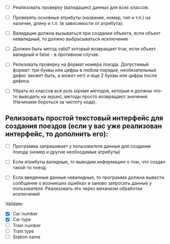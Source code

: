 - [ ] Реализовать проверку (валидацию) данных для всех классов.
- [ ] Проверять основные атрибуты (название, номер, тип и т.п.) на наличие, длину и т.п. (в зависимости от атрибута):
- [ ] Валидация должна вызываться при создании объекта, если объект невалидный, то должно выбрасываться исключение
- [ ] Должен быть метод valid? который возвращает true, если объект валидный и false - в противном случае.
- [ ] Релизовать проверку на формат номера поезда. Допустимый формат: три буквы или цифры в любом порядке, необязательный дефис (может быть, а может нет) и еще 2 буквы или цифры после дефиса.



- [ ] Убрать из классов все puts (кроме методов, которые и должны что-то выводить на экран), методы просто возвращают значения. (Начинаем бороться за чистоту кода).

## Релизовать простой текстовый интерфейс для создания поездов (если у вас уже реализован интерфейс, то дополнить его):
- [ ] Программа запрашивает у пользователя данные для создания поезда (номер и другие необходимые атрибуты)
- [ ] Если атрибуты валидные, то выводим информацию о том, что создан такой-то поезд
- [ ] Если введенные данные невалидные, то программа должна вывести сообщение о возникших ошибках и заново запросить данные у пользователя. Реализовать это через механизм обработки исключений


Validate:
  - [X] Car number
  - [X] Car type
  - [ ] Train number
  - [ ] Train type
  - [ ] Station name
